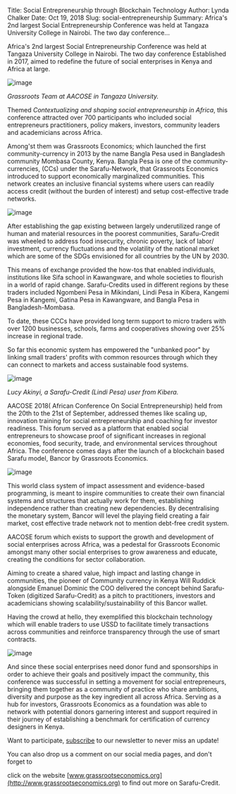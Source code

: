 Title: Social Entrepreneurship through Blockchain Technology
Author: Lynda Chalker
Date: Oct 19, 2018
Slug: social-entrepreneurship
Summary: Africa's 2nd largest Social Entrepreneurship Conference was held at Tangaza University College in Nairobi. The two day conference...

Africa's 2nd largest Social Entrepreneurship Conference was held at
Tangaza University College in Nairobi. The two day conference
Established in 2017, aimed to redefine the future of social enterprises
in Kenya and Africa at large.

![image](images/blog/social-entrepreneurship1.webp)

_Grassroots Team at AACOSE in Tangaza University._

Themed _Contextualizing and shaping social entrepreneurship in Africa_,
this conference attracted over 700 participants who included social
entrepreneurs practitioners, policy makers, investors, community leaders
and academicians across Africa.

Among'st them was Grassroots Economics; which launched the first
community-currency in 2013 by the name Bangla Pesa used in Bangladesh
community Mombasa County, Kenya. Bangla Pesa is one of the
community-currencies, (CCs) under the Sarafu-Network, that Grassroots
Economics introduced to support economically marginalized communities.
This network creates an inclusive financial systems where users can
readily access credit (without the burden of interest) and setup
cost-effective trade networks.

![image](images/blog/social-entrepreneurship52.webp)

After establishing the gap existing between largely underutilized range
of human and material resources in the poorest communities,
Sarafu-Credit was wheeled to address food insecurity, chronic poverty,
lack of labor/ investment, currency fluctuations and the volatility of
the national market which are some of the SDGs envisioned for all
countries by the UN by 2030.

This means of exchange provided the how-tos that enabled individuals,
institutions like Sifa school in Kawangware, and whole societies to
flourish in a world of rapid change. Sarafu-Credits used in different
regions by these traders included Ngombeni Pesa in Mikindani, Lindi Pesa
in Kibera, Kangemi Pesa in Kangemi, Gatina Pesa in Kawangware, and
Bangla Pesa in Bangladesh-Mombasa.

To date, these CCCs have provided long term support to micro traders
with over 1200 businesses, schools, farms and cooperatives showing over
25% increase in regional trade.

So far this economic system has empowered the "unbanked poor" by linking
small traders' profits with common resources through which they can
connect to markets and access sustainable food systems.

![image](images/blog/social-entrepreneurship81.webp)

_Lucy Akinyi, a Sarafu-Credit (Lindi Pesa) user from Kibera._

AACOSE 2018( African Conference On Social Entrepreneurship) held from
the 20th to the 21st of September, addressed themes like scaling up,
innovation training for social entrepreneurship and coaching for
investor readiness. This forum served as a platform that enabled social
entrepreneurs to showcase proof of significant increases in regional
economies, food security, trade, and environmental services throughout
Africa. The conference comes days after the launch of a blockchain based
Sarafu model, Bancor by Grassroots Economics.

![image](images/blog/social-entrepreneurship105.webp)

This world class system of impact assessment and evidence-based
programming, is meant to inspire communities to create their own
financial systems and structures that actually work for them,
establishing independence rather than creating new dependencies. By
decentralising the monetary system, Bancor will level the playing field
creating a fair market, cost effective trade network not to mention
debt-free credit system.

AACOSE forum which exists to support the growth and development of
social enterprises across Africa, was a pedestal for Grassroots Economic
amongst many other social enterprises to grow awareness and educate,
creating the conditions for sector collaboration.

Aiming to create a shared value, high impact and lasting change in
communities, the pioneer of Community currency in Kenya Will Ruddick
alongside Emanuel Dominic the COO delivered the concept behind
Sarafu-Token (digitized Sarafu-Credit) as a pitch to practitioners,
investors and academicians showing scalability/sustainability of this
Bancor wallet.

Having the crowd at hello, they exemplified this blockchain technology
which will enable traders to use USSD to facilitate timely transactions
across communities and reinforce transparency through the use of smart
contracts.

![image](images/blog/social-entrepreneurship140.webp)

And since these social enterprises need donor fund and sponsorships in
order to achieve their goals and positively impact the community, this
conference was successful in setting a movement for social
entrepreneurs, bringing them together as a community of practice who
share ambitions, diversity and purpose as the key ingredient all across
Africa. Serving as a hub for investors, Grassroots Economics as a
foundation was able to network with potential donors garnering interest
and support required in their journey of establishing a benchmark for
certification of currency designers in Kenya.

Want to participate, [subscribe](http://www.grassrootseconomics.org) to
our newsletter to never miss an update!

You can also drop us a comment on our social media pages, and don't
forget to

click on the website
[www.grassrootseconomics.org](http://www.grassrootseconomics.org) to
find out more on Sarafu-Credit.
